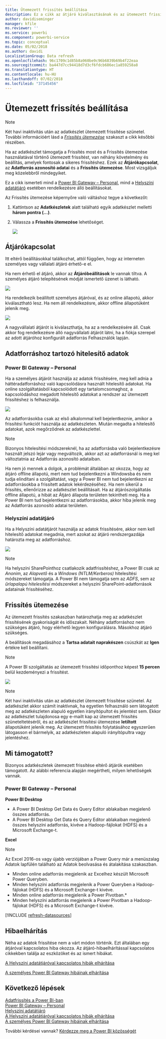 ```yaml
---
title: Ütemezett frissítés beállítása
description: Ez a cikk az átjáró kiválasztásának és az ütemezett frissítés beállításának lépéseit tartalmazza.
author: davidiseminger
manager: kfile
ms.reviewer: ''
ms.service: powerbi
ms.component: powerbi-service
ms.topic: conceptual
ms.date: 05/02/2018
ms.author: davidi
LocalizationGroup: Data refresh
ms.openlocfilehash: 96c1709c1d85b8a960be9c96b6839b69b4f22eaa
ms.sourcegitcommit: ba447d7cc94418d7d3cf6fdcb686ec1a859258a8
ms.translationtype: HT
ms.contentlocale: hu-HU
ms.lasthandoff: 07/02/2018
ms.locfileid: "37145456"
---
```

# <a name="configuring-scheduled-refresh"></a>Ütemezett frissítés beállítása

>[!NOTE]
>Két havi inaktivitás után az adatkészlet ütemezett frissítése szünetel. További információért lásd a [*Frissítés ütemezése*](#schedule-refresh) szakaszt a cikk későbbi részében.
> 
> 

Ha az adatkészlet támogatja a Frissítés most és a Frissítés ütemezése használatával történő ütemezett frissítést, van néhány követelmény és beállítás, amelyek fontosak a sikeres frissítéshez. Ezek az **Átjárókapcsolat**, az **Adatforrás azonosító adatai** és a **Frissítés ütemezése**. Most vizsgáljuk meg közelebbről mindegyiket.

Ez a cikk ismerteti mind a [Power BI Gateway – Personal](service-gateway-personal-mode.md), mind a [Helyszíni adatátjáró](service-gateway-onprem.md) esetében rendelkezésre álló beállításokat.

Az Frissítés ütemezése képernyőre való váltáshoz tegye a következőt:

1. Kattintson az **Adatkészletek** alatt található egyik adatkészlet melletti **három pontra (...)**.
2. Válassza a **Frissítés ütemezése** lehetőséget.
   
    ![](media/refresh-scheduled-refresh/dataset-menu.png)

## <a name="gateway-connection"></a>Átjárókapcsolat
Itt eltérő beállításokkal találkozhat, attól függően, hogy az interneten személyes vagy vállalati átjáró érhető-e el.

Ha nem érhető el átjáró, akkor az **Átjáróbeállítások** le vannak tiltva. A személyes átjáró telepítésének módját ismertető üzenet is látható.

![](media/refresh-scheduled-refresh/gateway-not-configured.png)

Ha rendelkezik beállított személyes átjáróval, és az online állapotú, akkor kiválasztható lesz. Ha nem áll rendelkezésre, akkor offline állapotúként jelenik meg.

![](media/refresh-scheduled-refresh/gateway-connection.png)

A nagyvállalati átjárót is kiválaszthatja, ha az a rendelkezésére áll. Csak akkor fog rendelkezésre álló nagyvállalati átjárót látni, ha a fiókja szerepel az adott átjáróhoz konfigurált adatforrás Felhasználók lapján.

## <a name="data-source-credentials"></a>Adatforráshoz tartozó hitelesítő adatok
### <a name="power-bi-gateway---personal"></a>Power BI Gateway – Personal
Ha a személyes átjárót használja az adatok frissítésére, meg kell adnia a háttéradatforráshoz való kapcsolódásra használt hitelesítő adatokat. Ha online szolgáltatásból kapcsolódott egy tartalomcsomaghoz, a kapcsolódáshoz megadott hitelesítő adatokat a rendszer az ütemezett frissítéshez is felhasználja.

![](media/refresh-scheduled-refresh/data-source-credentials-pgw.png)

Az adatforrásokba csak az első alkalommal kell bejelentkeznie, amikor a frissítési funkciót használja az adatkészleten. Miután megadta a hitelesítő adatokat, azok megőrződnek az adatkészlettel.

> [!NOTE]
> Bizonyos hitelesítési módszereknél, ha az adatforrásba való bejelentkezésre használt jelszó lejár vagy megváltozik, akkor azt az adatforrásnál is meg kel változtatnia az Adatforrás azonosító adataiban.
> 
> 

Ha nem jó mennek a dolgok, a problémát általában az okozza, hogy az átjáró offline állapotú, mert nem tud bejelentkezni a Windowsba és nem tudja elindítani a szolgáltatást, vagy a Power BI nem tud bejelentkezni az adatforrásokba a frissített adatok lekérdezéséhez. Ha nem sikerül a frissítés, ellenőrizze az adatkészlet beállításait. Ha az átjárószolgáltatás offline állapotú, a hibát az Átjáró állapota területen tekintheti meg. Ha a Power BI nem tud bejelentkezni az adatforrásokba, akkor hiba jelenik meg az Adatforrás azonosító adatai területen.

### <a name="on-premises-data-gateway"></a>Helyszíni adatátjáró
Ha a Helyszíni adatátjárót használja az adatok frissítésére, akkor nem kell hitelesítő adatokat megadnia, mert azokat az átjáró rendszergazdája határozta meg az adatforráshoz.

![](media/refresh-scheduled-refresh/data-source-credentials-egw.png)

> [!NOTE]
> Ha helyszíni SharePointhoz csatlakozik adatfrissítéshez, a Power BI csak az *Anonim*, az *Alapvető* és a *Windows (NTLM/Kerberos)* hitelesítési módszereket támogatja. A Power BI nem támogatja sem az *ADFS*, sem az *űrlapalapú hitelesítési* módszereket a helyszíni SharePoint-adatforrások adatainak frissítéséhez.
> 
> 

## <a name="schedule-refresh"></a>Frissítés ütemezése
Az ütemezett frissítés szakaszban határozhatja meg az adatkészlet frissítésének gyakoriságát és időszakait. Néhány adatforráshoz nem szükséges átjáró, hogy elérhető legyen konfigurálásra. Másokhoz átjáró szükséges.

A beállítások megadásához a **Tartsa adatait naprakészen** csúszkát az **Igen** értékre kell beállítani.

> [!NOTE]
> A Power BI szolgáltatás az ütemezett frissítési időponthoz képest **15 percen** belül kezdeményezi a frissítést.
> 
> 

![](media/refresh-scheduled-refresh/scheduled-refresh.png)

> [!NOTE]
> Két havi inaktivitás után az adatkészlet ütemezett frissítése szünetel. Az adatkészlet akkor számít inaktívnak, ha egyetlen felhasználó sem látogatott meg az adatkészleten alapuló egyetlen irányítópultot és jelentést sem. Ekkor az adatkészlet tulajdonosa egy e-mailt kap az ütemezett frissítés szüneteltetéséről, és az adatkészlet frissítési ütemezése **letiltott** állapotúként jelenik meg. Az ütemezett frissítés folytatásához egyszerűen látogasson el bármelyik, az adatkészleten alapuló irányítópultra vagy jelentéshez.
> 
> 

## <a name="whats-supported"></a>Mi támogatott?
Bizonyos adatkészletek ütemezett frissítése eltérő átjárók esetében támogatott. Az alábbi referencia alapján megértheti, milyen lehetőségek vannak.

### <a name="power-bi-gateway---personal"></a>Power BI Gateway – Personal
**Power BI Desktop**

* A Power BI Desktop Get Data és Query Editor ablakaiban megjelenő összes adatforrás.
* A Power BI Desktop Get Data és Query Editor ablakaiban megjelenő összes helyszíni adatforrás, kivéve a Hadoop-fájlokat (HDFS) és a Microsoft Exchange-t.

**Excel**

> [!NOTE]
> Az Excel 2016-os vagy újabb verziójában a Power Query már a menüszalag Adatok lapfülén található az Adatok beolvasása és átalakítása szakaszban.
> 
> 

* Minden online adatforrás megjelenik az Excelhez készült Microsoft Power Queryben.
* Minden helyszíni adatforrás megjelenik a Power Queryben a Hadoop-fájlokat (HDFS) és a Microsoft Exchange-t kivéve.
* Minden online adatforrás megjelenik a Power Pivotban.\*
* Minden helyszíni adatforrás megjelenik a Power Pivotban a Hadoop-fájlokat (HDFS) és a Microsoft Exchange-t kivéve.

<!-- Refresh Data sources-->
[!INCLUDE [refresh-datasources](./includes/refresh-datasources.md)]

## <a name="troubleshooting"></a>Hibaelhárítás
Néha az adatok frissítése nem a várt módon történik. Ezt általában egy átjáróval kapcsolatos hiba okozza. Az átjáró-hibaelhárítással kapcsolatos cikkekben találja az eszközöket és az ismert hibákat.

[A Helyszíni adatátjáróval kapcsolatos hibák elhárítása](service-gateway-onprem-tshoot.md)

[A személyes Power BI Gateway hibáinak elhárítása](service-admin-troubleshooting-power-bi-personal-gateway.md)

## <a name="next-steps"></a>Következő lépések
[Adatfrissítés a Power BI-ban](refresh-data.md)  
[Power BI Gateway – Personal](service-gateway-personal-mode.md)  
[Helyszíni adatátjáró](service-gateway-onprem.md)  
[A Helyszíni adatátjáróval kapcsolatos hibák elhárítása](service-gateway-onprem-tshoot.md)  
[A személyes Power BI Gateway hibáinak elhárítása](service-admin-troubleshooting-power-bi-personal-gateway.md)  

További kérdései vannak? [Kérdezze meg a Power BI közösségét](http://community.powerbi.com/)

